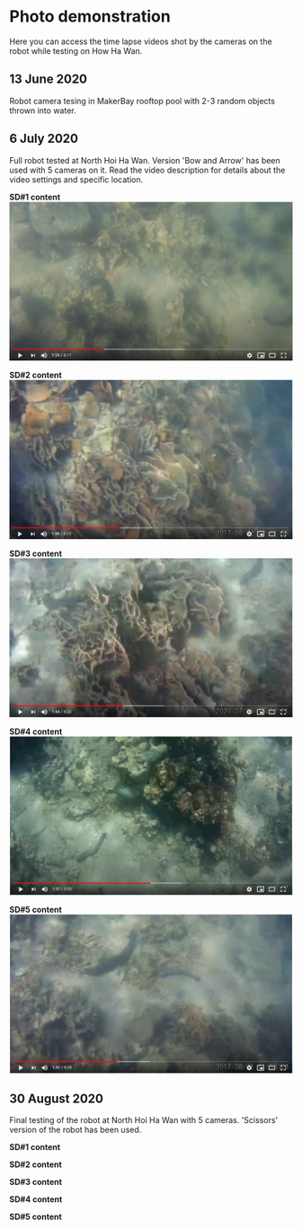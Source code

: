 # Photo demonstration
Here you can access the time lapse videos shot by the cameras on the robot while testing on How Ha Wan. 

## 13 June 2020
 Robot camera tesing in MakerBay rooftop pool with 2-3 random objects thrown into water.
 
## 6 July 2020
Full robot tested at North Hoi Ha Wan. Version 'Bow and Arrow' has been used with 5 cameras on it. Read the video description for details about the video settings and specific location.  

**SD#1 content**
[![video 1](https://github.com/MakerBay/Coral_Reef_Mapping_Drone/blob/master/9_Camera%20images/13-Jun-20/SD1_screenshot.jpg)](https://www.youtube.com/watch?v=FwHSxIsrswg)

**SD#2 content**
[![video 2](https://github.com/MakerBay/Coral_Reef_Mapping_Drone/blob/master/9_Camera%20images/13-Jun-20/SD2_screenshot.jpg)](https://www.youtube.com/watch?v=6Mlqb9LjLSQ)

**SD#3 content**
[![video 3](https://github.com/MakerBay/Coral_Reef_Mapping_Drone/blob/master/9_Camera%20images/13-Jun-20/SD3_screenshot.jpg)](https://www.youtube.com/watch?v=HU2sp5lxoa0)

**SD#4 content**
[![video 4](https://github.com/MakerBay/Coral_Reef_Mapping_Drone/blob/master/9_Camera%20images/13-Jun-20/SD4_screenshot.jpg)](https://www.youtube.com/watch?v=fYAkC2NoJ_g&t=2s)

**SD#5 content**
[![video 5](https://github.com/MakerBay/Coral_Reef_Mapping_Drone/blob/master/9_Camera%20images/13-Jun-20/SD5_screenshot.jpg)](https://www.youtube.com/watch?v=hFF-tgWg3f8)

## 30 August 2020
Final testing of the robot at North Hoi Ha Wan with 5 cameras. 'Scissors' version of the robot has been used. 

**SD#1 content**

**SD#2 content**

**SD#3 content**

**SD#4 content**

**SD#5 content**
